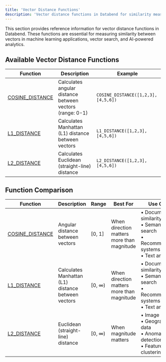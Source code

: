```yaml
---
title: 'Vector Distance Functions'
description: 'Vector distance functions in Databend for similarity measurement'
---
```


This section provides reference information for vector distance functions in Databend. These functions are essential for measuring similarity between vectors in machine learning applications, vector search, and AI-powered analytics.

## Available Vector Distance Functions

| Function | Description | Example |
|----------|-------------|--------|
| [COSINE_DISTANCE](./00-vector-cosine-distance.md) | Calculates angular distance between vectors (range: 0-1) | `COSINE_DISTANCE([1,2,3], [4,5,6])` |
| [L1_DISTANCE](./02-vector-l1-distance.md) | Calculates Manhattan (L1) distance between vectors | `L1_DISTANCE([1,2,3], [4,5,6])` |
| [L2_DISTANCE](./01-vector-l2-distance.md) | Calculates Euclidean (straight-line) distance | `L2_DISTANCE([1,2,3], [4,5,6])` |

## Function Comparison

| Function | Description | Range | Best For | Use Cases |
|----------|-------------|-------|----------|-----------|
| [COSINE_DISTANCE](./00-vector-cosine-distance.md) | Angular distance between vectors | [0, 1] | When direction matters more than magnitude | • Document similarity<br/>• Semantic search<br/>• Recommendation systems<br/>• Text analysis |
| [L1_DISTANCE](./02-vector-l1-distance.md) | Calculates Manhattan (L1) distance between vectors | [0, ∞) | When direction matters more than magnitude | • Document similarity<br/>• Semantic search<br/>• Recommendation systems<br/>• Text analysis |
| [L2_DISTANCE](./01-vector-l2-distance.md) | Euclidean (straight-line) distance | [0, ∞) | When magnitude matters | • Image similarity<br/>• Geographical data<br/>• Anomaly detection<br/>• Feature-based clustering |
